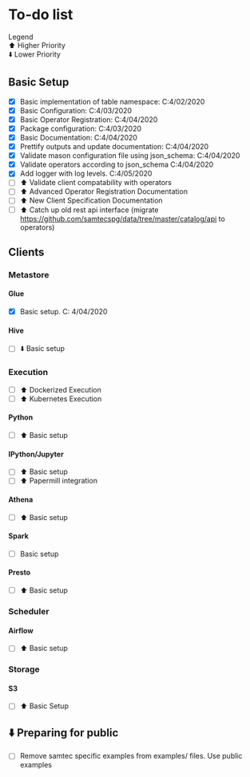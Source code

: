 # To-do list

Legend  
:arrow_up:  Higher Priority  
:arrow_down: Lower Priority

## Basic Setup
- [x] Basic implementation of table namespace: C:4/02/2020
- [x] Basic Configuration: C:4/03/2020
- [x] Basic Operator Registration: C:4/04/2020
- [x] Package configuration: C:4/03/2020
- [x] Basic Documentation: C:4/04/2020
- [x] Prettify outputs and update documentation: C:4/04/2020
- [x] Validate mason configuration file using json_schema: C:4/04/2020
- [x] Validate operators according to json_schema C:4/04/2020
- [x] Add logger with log levels. C:4/05/2020
- [ ] :arrow_up: Validate client compatability with operators 
- [ ] :arrow_up: Advanced Operator Registration Documentation 
- [ ] :arrow_up: New Client Specification Documentation 
- [ ] :arrow_up: Catch up old rest api interface (migrate https://github.com/samtecspg/data/tree/master/catalog/api to operators)

## Clients

### Metastore

#### Glue
- [x] Basic setup. C: 4/04/2020
#### Hive
- [ ] :arrow_down: Basic setup
### Execution
- [ ] :arrow_up: Dockerized Execution
- [ ] :arrow_up: Kubernetes Execution
#### Python
- [ ] :arrow_up: Basic setup
#### IPython/Jupyter
- [ ] :arrow_up: Basic setup
- [ ] :arrow_up: Papermill integration 
#### Athena
- [ ] :arrow_up: Basic setup 
#### Spark
- [ ] Basic setup 
#### Presto
- [ ] :arrow_up: Basic setup 

### Scheduler
#### Airflow
- [ ] :arrow_up: Basic setup 

### Storage
#### S3
- [ ] :arrow_up: Basic Setup 

## :arrow_down: Preparing for public
- [ ] Remove samtec specific examples from examples/ files.  Use public examples


